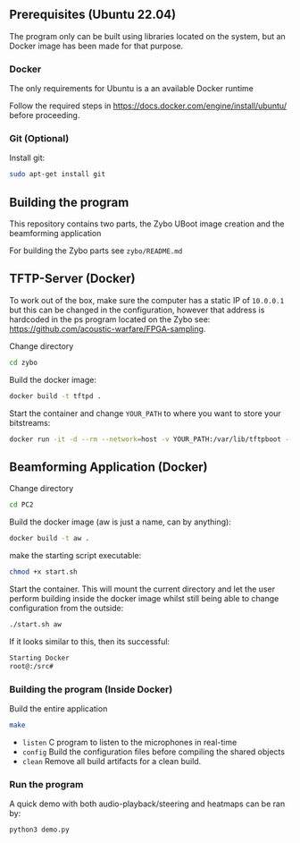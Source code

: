 
## Prerequisites (Ubuntu 22.04)
The program only can be built using libraries located on the system, but
an Docker image has been made for that purpose.

### Docker

The only requirements for Ubuntu is a an available Docker runtime

Follow the required steps in https://docs.docker.com/engine/install/ubuntu/
before proceeding.


### Git (Optional)

Install git:

```bash
sudo apt-get install git
```

## Building the program
This repository contains two parts, the Zybo UBoot image creation and the beamforming application

For building the Zybo parts see `zybo/README.md`

## TFTP-Server (Docker)

To work out of the box, make sure the computer has a static IP of `10.0.0.1` but this can be changed in the configuration, however that address is hardcoded in the ps program located on the Zybo see: https://github.com/acoustic-warfare/FPGA-sampling.

Change directory

```bash
cd zybo
```

Build the docker image:

```bash
docker build -t tftpd .
```

Start the container and change `YOUR_PATH` to where you want to store your bitstreams:

```bash
docker run -it -d --rm --network=host -v YOUR_PATH:/var/lib/tftpboot --name tftp-server tftpd
```

## Beamforming Application (Docker)
Change directory

```bash
cd PC2
```

Build the docker image (aw is just a name, can by anything):
```bash
docker build -t aw .
```



make the starting script executable:
```bash
chmod +x start.sh
```

Start the container. This will mount the current directory and let the user perform building inside the docker image whilst still being able to change configuration from the outside:

```bash
./start.sh aw 
```

If it looks similar to this, then its successful:

```bash
Starting Docker
root@:/src#
```

### Building the program (Inside Docker)

Build the entire application
```bash
make
```

* `listen` C program to listen to the microphones in real-time
* `config` Build the configuration files before compiling the shared objects
* `clean` Remove all build artifacts for a clean build.

### Run the program

A quick demo with both audio-playback/steering and heatmaps can be ran by:

```bash
python3 demo.py
```





<!-- # Build
# dockerbuild -t tftpd .

# Start the container
# docker run -it -d --rm --network=host -v YOUR_PATH:/var/lib/tftpboot --name tftp-server tftpd

 



The requirements can be installed using the following command:

```bash
sudo apt update
sudo apt upgrade -y
```

Building requirements:
```bash
sudo apt install \
            cython3 python3-cython gcc make
```

Libraries:
```bash

sudo apt install \
    python3-numpy python3-opencv python3-matplotlib qtbase5-dev
```

## Building



## Known Issues

* ### shmget not working: Invalid argument
Try editing the flag `KEY` located in `src/config.json`. Remember that the key must at least be +/-2 from where it is now since two shared memory keys are used, one after the other. The error likely stems from wanting to use a shared memory location which has not been cleaned up correctly, likely due to bad stop of the program.

* ### Resource busy
This program spawns multiple processes, and in the event of a crash, some processes may still use up devices (looking at you python). When this happens, issue the command:

```bash
killall python3
``` -->